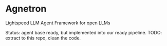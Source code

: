# Agnetron
Lightspeed LLM Agent Framework for open LLMs


Status: agent base ready, but implemented into our ready pipeline. TODO: extract to this repo, clean the code.
